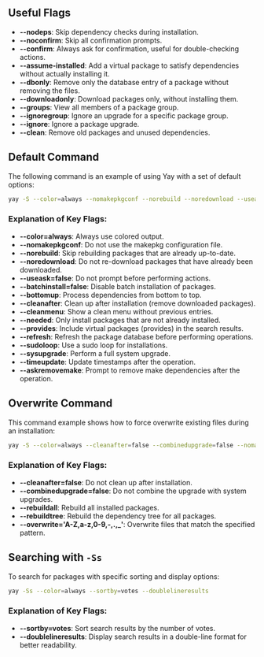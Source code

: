 ## Useful Flags

- **--nodeps**: Skip dependency checks during installation.
- **--noconfirm**: Skip all confirmation prompts.
- **--confirm**: Always ask for confirmation, useful for double-checking actions.
- **--assume-installed**: Add a virtual package to satisfy dependencies without actually installing it.
- **--dbonly**: Remove only the database entry of a package without removing the files.
- **--downloadonly**: Download packages only, without installing them.
- **--groups**: View all members of a package group.
- **--ignoregroup**: Ignore an upgrade for a specific package group.
- **--ignore**: Ignore a package upgrade.
- **--clean**: Remove old packages and unused dependencies.

## Default Command

The following command is an example of using Yay with a set of default options:
```bash
yay -S --color=always --nomakepkgconf --norebuild --noredownload --useask=false --batchinstall=false --bottomup --cleanafter --cleanmenu --needed --provides --refresh --sudoloop --sysupgrade --timeupdate --askremovemake
```

### Explanation of Key Flags:
- **--color=always**: Always use colored output.
- **--nomakepkgconf**: Do not use the makepkg configuration file.
- **--norebuild**: Skip rebuilding packages that are already up-to-date.
- **--noredownload**: Do not re-download packages that have already been downloaded.
- **--useask=false**: Do not prompt before performing actions.
- **--batchinstall=false**: Disable batch installation of packages.
- **--bottomup**: Process dependencies from bottom to top.
- **--cleanafter**: Clean up after installation (remove downloaded packages).
- **--cleanmenu**: Show a clean menu without previous entries.
- **--needed**: Only install packages that are not already installed.
- **--provides**: Include virtual packages (provides) in the search results.
- **--refresh**: Refresh the package database before performing operations.
- **--sudoloop**: Use a sudo loop for installations.
- **--sysupgrade**: Perform a full system upgrade.
- **--timeupdate**: Update timestamps after the operation.
- **--askremovemake**: Prompt to remove make dependencies after the operation.

## Overwrite Command

This command example shows how to force overwrite existing files during an installation:
```bash
yay -S --color=always --cleanafter=false --combinedupgrade=false --nomakepkgconf --rebuildall --rebuildtree --refresh --useask=true --overwrite='A-Z,a-z,0-9,-,.,_'
```

### Explanation of Key Flags:
- **--cleanafter=false**: Do not clean up after installation.
- **--combinedupgrade=false**: Do not combine the upgrade with system upgrades.
- **--rebuildall**: Rebuild all installed packages.
- **--rebuildtree**: Rebuild the dependency tree for all packages.
- **--overwrite='A-Z,a-z,0-9,-,.,_'**: Overwrite files that match the specified pattern.

## Searching with `-Ss`

To search for packages with specific sorting and display options:
```bash
yay -Ss --color=always --sortby=votes --doublelineresults
```

### Explanation of Key Flags:
- **--sortby=votes**: Sort search results by the number of votes.
- **--doublelineresults**: Display search results in a double-line format for better readability.
```
